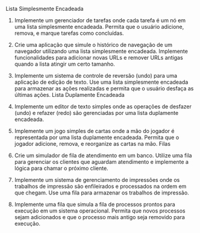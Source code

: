 Lista Simplesmente Encadeada

1. Implemente um gerenciador de tarefas onde cada tarefa é um nó em uma lista simplesmente encadeada. Permita que o usuário adicione, remova, e marque tarefas como concluídas.

2. Crie uma aplicação que simule o histórico de navegação de um navegador utilizando uma lista simplesmente encadeada. Implemente funcionalidades para adicionar novas URLs e remover URLs antigas quando a lista atingir um certo tamanho.

3. Implemente um sistema de controle de reversão (undo) para uma aplicação de edição de texto. Use uma lista simplesmente encadeada para armazenar as ações realizadas e permita que o usuário desfaça as últimas ações. Lista Duplamente Encadeada

4. Implemente um editor de texto simples onde as operações de desfazer (undo) e refazer (redo) são gerenciadas por uma lista duplamente encadeada.

5. Implemente um jogo simples de cartas onde a mão do jogador é representada por uma lista duplamente encadeada. Permita que o jogador adicione, remova, e reorganize as cartas na mão. Filas

6. Crie um simulador de fila de atendimento em um banco. Utilize uma fila para gerenciar os clientes que aguardam atendimento e implemente a lógica para chamar o próximo cliente.

7. Implemente um sistema de gerenciamento de impressões onde os trabalhos de impressão são enfileirados e processados na ordem em que chegam. Use uma fila para armazenar os trabalhos de impressão.

8. Implemente uma fila que simula a fila de processos prontos para execução em um sistema operacional. Permita que novos processos sejam adicionados e que o processo mais antigo seja removido para execução.